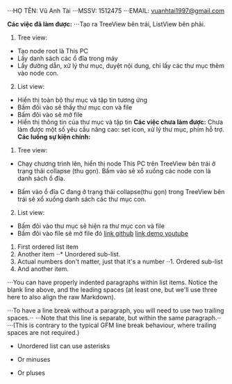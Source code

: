 ⋅⋅⋅﻿HỌ TÊN: Vũ Anh Tài
⋅⋅⋅MSSV: 1512475
⋅⋅⋅EMAIL: vuanhtai1997@gmail.com

**Các việc đã làm được:**
⋅⋅⋅Tạo ra TreeView bên trái, ListView bên phải. 
1. Tree view:
- Tạo node root là This PC
- Lấy danh sách các ổ đĩa trong máy
- Lấy đường dẫn, xử lý thư mục, duyệt nội dung, chỉ lấy các thư mục thêm vào node con.
2. List view:
- Hiển thị toàn bộ thư mục và tập tin tương ứng
- Bấm đôi vào sẽ thấy thư mục con và file
- Bấm đôi vào sẽ mở file
- Hiển thị thông tin của thư mục và tập tin
**Các việc chưa làm được:**
 Chưa làm được một số yêu cầu nâng cao: set icon, xử lý thư mục, phím hỗ trợ.
**Các luồng sự kiện chính:**
1. Tree view:
- Chạy chương trình lên, hiển thị node This PC trên TreeView bên trái ở trạng thái collapse (thu gọn). Bấm vào sẽ xổ xuống các node con là danh sách ổ đĩa.

- Bấm vào ổ đĩa C đang ở trạng thái collapse(thu gọn) trong TreeView bên trái sẽ xổ xuống danh sách các thư mục con.
2. List view:
- Bấm đôi vào thư mục sẽ hiện ra thư mục con và file
- Bấm đôi vào file sẽ mở file đó
[link github](https://github.com/VuAnhTai/1512475_Explorer.git)
[link demo youtube](https://www.youtube.com/watch?v=BqsU3f6_Sd8&t=9s)
1. First ordered list item
2. Another item
⋅⋅* Unordered sub-list. 
1. Actual numbers don't matter, just that it's a number
⋅⋅1. Ordered sub-list
4. And another item.

⋅⋅⋅You can have properly indented paragraphs within list items. Notice the blank line above, and the leading spaces (at least one, but we'll use three here to also align the raw Markdown).

⋅⋅⋅To have a line break without a paragraph, you will need to use two trailing spaces.⋅⋅
⋅⋅⋅Note that this line is separate, but within the same paragraph.⋅⋅
⋅⋅⋅(This is contrary to the typical GFM line break behaviour, where trailing spaces are not required.)

* Unordered list can use asterisks
- Or minuses
+ Or pluses
